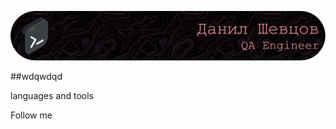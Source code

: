 ![Header](https://github.com/gastonbai/gastonbai/blob/main/assets/header.png)

##wdqwdqd

languages and tools

Follow me 